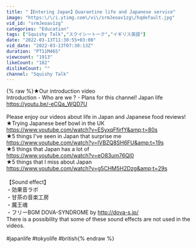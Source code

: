 ```yaml
---
title: "【Entering Japan】Quarantine life and Japanese service"
image: "https:\/\/i.ytimg.com\/vi\/srmJeoav1zg\/hqdefault.jpg"
vid_id: "srmJeoav1zg"
categories: "Education"
tags: ["Squishy Talk","スクイシートーク","イギリス英語"]
date: "2022-03-13T11:30:55+03:00"
vid_date: "2022-03-13T07:30:13Z"
duration: "PT11M46S"
viewcount: "1913"
likeCount: "182"
dislikeCount: ""
channel: "Squishy Talk"
---
```

{% raw %}★Our introduction video<br />Introduction - Who are we ? - Plans for this channel! Japan life<br /><a rel="nofollow" target="blank" href="https://youtu.be/-eCQa_WQD7U">https://youtu.be/-eCQa_WQD7U</a><br /> <br />Please enjoy our videos about life in Japan and Japanese food reviews!<br />★Trying Japanese beef bowl in the UK<br /><a rel="nofollow" target="blank" href="https://www.youtube.com/watch?v=ESyxqFfirfY&amp;t=80s">https://www.youtube.com/watch?v=ESyxqFfirfY&amp;t=80s</a><br />★5 things I've seen in Japan that surprise me<br /><a rel="nofollow" target="blank" href="https://www.youtube.com/watch?v=IVBZQ8SH6FU&amp;t=19s">https://www.youtube.com/watch?v=IVBZQ8SH6FU&amp;t=19s</a><br />★5 things that Japan has a lot of<br /><a rel="nofollow" target="blank" href="https://www.youtube.com/watch?v=eO83um76Ql0">https://www.youtube.com/watch?v=eO83um76Ql0</a><br />★5 things that I miss about Japan<br /><a rel="nofollow" target="blank" href="https://www.youtube.com/watch?v=g5CHM5H2Dzg&amp;t=29s">https://www.youtube.com/watch?v=g5CHM5H2Dzg&amp;t=29s</a><br /> <br />【Sound effect】<br />・効果音ラボ<br />・甘茶の音楽工房<br />・魔王魂<br />・フリーBGM DOVA-SYNDROME by <a rel="nofollow" target="blank" href="http://dova-s.jp/">http://dova-s.jp/</a><br />There is a possibility that some of these sound effects are not used in the videos.<br /> <br />#japanlife #tokyolife #british{% endraw %}
